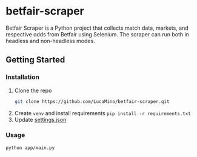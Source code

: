 # betfair-scraper
Betfair Scraper is a Python project that collects match data, markets, and respective odds from Betfair using Selenium. The scraper can run both in headless and non-headless modes.

<!-- GETTING STARTED -->
## Getting Started

### Installation
1. Clone the repo
   ```sh
   git clone https://github.com/LucaMino/betfair-scraper.git
   ```
2. Create `venv` and install requirements `pip install -r requirements.txt`
3. Update [settings.json](src/config/settings.json)

<!-- USAGE -->
### Usage
```sh
python app/main.py
```
